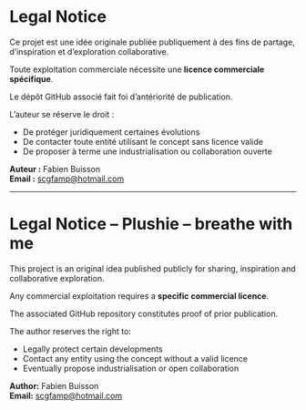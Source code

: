 # Legal Notice

Ce projet est une idée originale publiée publiquement à des fins de partage, d’inspiration et d’exploration collaborative.

Toute exploitation commerciale nécessite une **licence commerciale spécifique**.

Le dépôt GitHub associé fait foi d’antériorité de publication.

L’auteur se réserve le droit :
- De protéger juridiquement certaines évolutions
- De contacter toute entité utilisant le concept sans licence valide
- De proposer à terme une industrialisation ou collaboration ouverte

**Auteur :** Fabien Buisson  
**Email :** scgfamp@hotmail.com

---

# Legal Notice – Plushie – breathe with me

This project is an original idea published publicly for sharing, inspiration and collaborative exploration.

Any commercial exploitation requires a **specific commercial licence**.

The associated GitHub repository constitutes proof of prior publication.

The author reserves the right to:
- Legally protect certain developments
- Contact any entity using the concept without a valid licence
- Eventually propose industrialisation or open collaboration

**Author:** Fabien Buisson  
**Email:** scgfamp@hotmail.com
